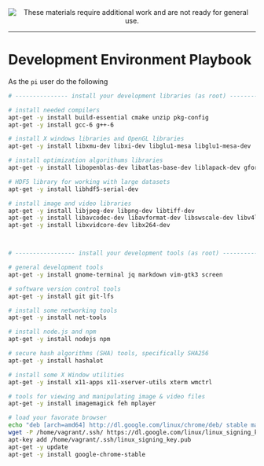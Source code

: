 <!--
Maintainer:   jeffskinnerbox@yahoo.com / www.jeffskinnerbox.me
Version:      0.0.1
-->


<div align="center">
<img src="http://www.foxbyrd.com/wp-content/uploads/2018/02/file-4.jpg" title="These materials require additional work and are not ready for general use." align="center">
</div>


----


# Development Environment Playbook

As the `pi` user do the following

```bash
# --------------- install your development libraries (as root) ---------------

# install needed compilers
apt-get -y install build-essential cmake unzip pkg-config
apt-get -y install gcc-6 g++-6

# install X windows libraries and OpenGL libraries
apt-get -y install libxmu-dev libxi-dev libglu1-mesa libglu1-mesa-dev

# install optimization algorithums libraries
apt-get -y install libopenblas-dev libatlas-base-dev liblapack-dev gfortran

# HDF5 library for working with large datasets
apt-get -y install libhdf5-serial-dev

# install image and video libraries
apt-get -y install libjpeg-dev libpng-dev libtiff-dev
apt-get -y install libavcodec-dev libavformat-dev libswscale-dev libv4l-dev
apt-get -y install libxvidcore-dev libx264-dev



# ----------------- install your development tools (as root) -----------------

# general development tools
apt-get -y install gnome-terminal jq markdown vim-gtk3 screen

# software version control tools
apt-get -y install git git-lfs

# install some networking tools
apt-get -y install net-tools

# install node.js and npm
apt-get -y install nodejs npm

# secure hash algorithms (SHA) tools, specifically SHA256
apt-get -y install hashalot

# install some X Window utilities
apt-get -y install x11-apps x11-xserver-utils xterm wmctrl

# tools for viewing and manipulating image & video files
apt-get -y install imagemagick feh mplayer

# load your favorate browser
echo "deb [arch=amd64] http://dl.google.com/linux/chrome/deb/ stable main" > /etc/apt/sources.list.d/google-chrome.list
wget -P /home/vagrant/.ssh/ https://dl.google.com/linux/linux_signing_key.pub
apt-key add /home/vagrant/.ssh/linux_signing_key.pub
apt-get -y update
apt-get -y install google-chrome-stable
```
